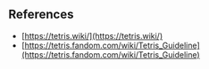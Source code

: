 ## References

- [https://tetris.wiki/](https://tetris.wiki/)
- [https://tetris.fandom.com/wiki/Tetris_Guideline](https://tetris.fandom.com/wiki/Tetris_Guideline)
